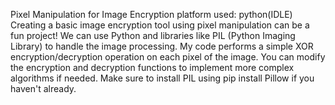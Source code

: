 Pixel Manipulation for Image Encryption platform used: python(IDLE) Creating a basic image encryption tool using pixel manipulation can be a fun project! We can use Python and libraries like PIL (Python Imaging Library) to handle the image processing. My code performs a simple XOR encryption/decryption operation on each pixel of the image. You can modify the encryption and decryption functions to implement more complex algorithms if needed. 
Make sure to install PIL using pip install Pillow if you haven't already.
